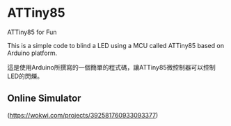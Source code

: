 # ATTiny85
ATTiny85 for Fun

This is a simple code to blind a LED using a MCU called ATTiny85 based on Arduino platform.

這是使用Arduino所撰寫的一個簡單的程式碼，讓ATTiny85微控制器可以控制LED的閃爍。

## Online Simulator
(https://wokwi.com/projects/392581760933093377)
